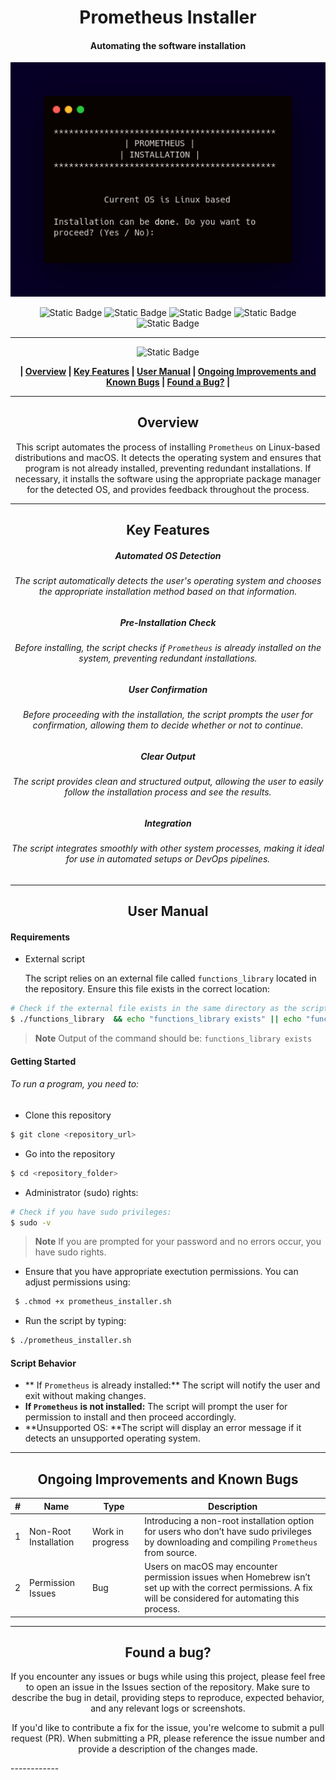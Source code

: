 <div align="center">

# Prometheus Installer
#### Automating the software installation 


![Preview](../../Images/prome.png)

![Static Badge](https://img.shields.io/badge/fedora-lightblue%20%20%20%20%20%20%20%20%20%20?style=for-the-badge&logo=fedora&logoColor=lightblue&logoSize=auto&labelColor=black)  ![Static Badge](https://img.shields.io/badge/redhat-darkred%20%20%20%20%20%20?style=for-the-badge&logo=redhat&logoColor=darkred&logoSize=auto&labelColor=black) ![Static Badge](https://img.shields.io/badge/ubuntu-orange?style=for-the-badge&logo=ubuntu&logoColor=orange&logoSize=auto&labelColor=black) ![Static Badge](https://img.shields.io/badge/debian-gray?style=for-the-badge&logo=debian&logoColor=white&logoSize=auto&labelColor=black) ![Static Badge](https://img.shields.io/badge/macos-darkviolet?style=for-the-badge&logo=apple&logoColor=darkviolet&logoSize=auto&labelColor=black)



------------


![Static Badge](https://img.shields.io/badge/Table%20%20%20%20%20%20%20%20%20%20%20of%20%20%20%20%20%20%20%20%20%20Contents-blue?style=for-the-badge&logoColor=darkviolet)

**| [Overview](#overview) | [Key Features](#key-features) | [User Manual](#user-manual) | [Ongoing Improvements and Known Bugs](#ongoing-improvements-and-known-bugs) | [Found a Bug?](#found-a-bug) |**





------------



## Overview
This script automates the process of installing `Prometheus` on Linux-based distributions and macOS. It detects the operating system and ensures that program is not already installed, preventing redundant installations. If necessary, it installs the software using the appropriate package manager for the detected OS, and provides feedback throughout the process.


------------



## Key Features
##### Automated OS Detection
###### The script automatically detects the user's operating system and chooses the appropriate installation method based on that information.
##### Pre-Installation Check
###### Before installing, the script checks if `Prometheus` is already installed on the system, preventing redundant installations.
##### User Confirmation
###### Before proceeding with the installation, the script prompts the user for confirmation, allowing them to decide whether or not to continue.
##### Clear Output
###### The script provides clean and structured output, allowing the user to easily follow the installation process and see the results.
##### Integration
###### The script integrates smoothly with other system processes, making it ideal for use in automated setups or DevOps pipelines.


------------



## User Manual
</div>

####  Requirements
- External script

  The script relies on an external file called `functions_library` located in the repository. Ensure this file exists in the correct location:
```bash
# Check if the external file exists in the same directory as the script:
$ ./functions_library  && echo "functions_library exists" || echo "functions_library is missing"
```
> **Note**
> Output of the command should be: `functions_library exists`

#### Getting Started
###### To run a program, you need to:
- Clone this repository
 ```bash
$ git clone <repository_url>
```
- Go into the repository
 ```bash
$ cd <repository_folder>
```

- Administrator (sudo) rights:
```bash
# Check if you have sudo privileges:
$ sudo -v
```
> **Note**
> If you are prompted for your password and no errors occur, you have sudo rights.

- Ensure that you have appropriate exectution permissions. You can adjust permissions using:
```bash
 $ .chmod +x prometheus_installer.sh
 ```
-   Run the script by typing:
 ```bash
 $ ./prometheus_installer.sh
 ```


#### Script Behavior
- ** If `Prometheus` is already installed:** The script will notify the user and exit without making changes.
- **If `Prometheus` is not installed:** The script will prompt the user for permission to install and then proceed accordingly.
- **Unsupported OS: **The script will display an error message if it detects an unsupported operating system.

------------

<div align="center">

## Ongoing Improvements and Known Bugs

| # | Name                  | Type             | Description                                                                                                                                                   |
|---|-----------------------|------------------|---------------------------------------------------------------------------------------------------------------------------------------------------------------|
| 1 | Non-Root Installation | Work in progress | Introducing a non-root installation option for users who don’t have sudo privileges by downloading and compiling `Prometheus` from source.                           |
| 2 | Permission Issues     | Bug              | Users on macOS may encounter permission issues when Homebrew isn’t set up with the correct permissions. A fix will be considered for automating this process. |




------------

## Found a bug?

If you encounter any issues or bugs while using this project, please feel free to open an issue in the Issues section of the repository. Make sure to describe the bug in detail, providing steps to reproduce, expected behavior, and any relevant logs or screenshots.

If you'd like to contribute a fix for the issue, you're welcome to submit a pull request (PR). When submitting a PR, please reference the issue number and provide a description of the changes made.

</div>
------------


